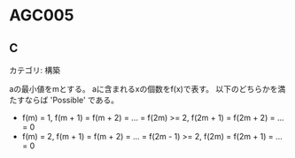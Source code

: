 # AGC005

## C
カテゴリ: 構築

aの最小値をmとする。
aに含まれるxの個数をf(x)で表す。
以下のどちらかを満たすならば 'Possible' である。

* f(m) = 1, f(m + 1) = f(m + 2) = ... = f(2m) >= 2, f(2m + 1) = f(2m + 2) = ... = 0
* f(m) = 2, f(m + 1) = f(m + 2) = ... = f(2m - 1) >= 2, f(2m) = f(2m + 1) = ... = 0
